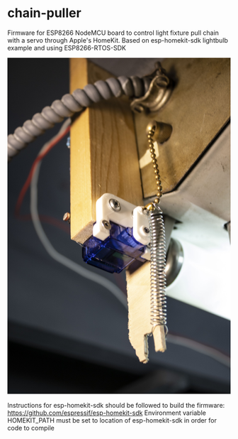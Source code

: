 # chain-puller
Firmware for ESP8266 NodeMCU board to control light fixture pull chain with a servo through Apple's HomeKit. Based on esp-homekit-sdk lightbulb example and using ESP8266-RTOS-SDK


![Photo1](photo1.JPG)

Instructions for esp-homekit-sdk should be followed to build the firmware: https://github.com/espressif/esp-homekit-sdk
Environment variable HOMEKIT_PATH must be set to location of esp-homekit-sdk in order for code to compile
